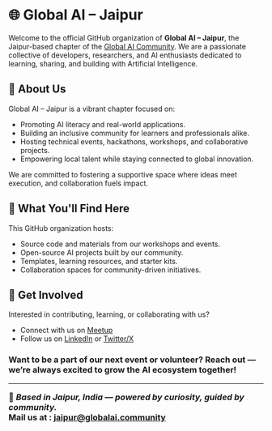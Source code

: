 # 🌐 Global AI – Jaipur

Welcome to the official GitHub organization of **Global AI – Jaipur**, the Jaipur-based chapter of the [Global AI Community](https://globalai.community/). We are a passionate collective of developers, researchers, and AI enthusiasts dedicated to learning, sharing, and building with Artificial Intelligence.

## 🧠 About Us

Global AI – Jaipur is a vibrant chapter focused on:
- Promoting AI literacy and real-world applications.
- Building an inclusive community for learners and professionals alike.
- Hosting technical events, hackathons, workshops, and collaborative projects.
- Empowering local talent while staying connected to global innovation.

We are committed to fostering a supportive space where ideas meet execution, and collaboration fuels impact.

## 🚀 What You'll Find Here

This GitHub organization hosts:
- Source code and materials from our workshops and events.
- Open-source AI projects built by our community.
- Templates, learning resources, and starter kits.
- Collaboration spaces for community-driven initiatives.

## 🤝 Get Involved

Interested in contributing, learning, or collaborating with us?
- Connect with us on [Meetup](https://www.meetup.com/global-ai-jaipur/)
- Follow us on [LinkedIn](https://www.linkedin.com/company/global-ai-jaipur) or [Twitter/X](https://x.com/GlobalAIJaipur)

<h3>Want to be a part of our next event or volunteer? Reach out — we’re always excited to grow the AI ecosystem together!<br>

---

📍 *Based in Jaipur, India — powered by curiosity, guided by community.*<br>
Mail us at : [jaipur@globalai.community](mailto:jaipur@globalai.community)

